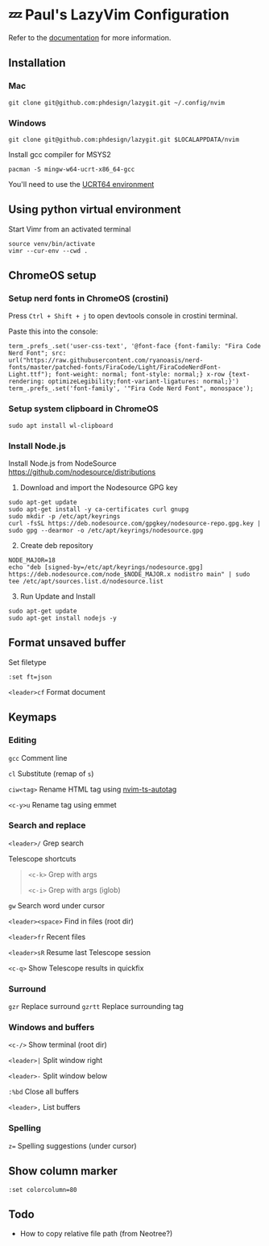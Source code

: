 # 💤 Paul's LazyVim Configuration

Refer to the [documentation](https://lazyvim.github.io/installation) for more information.

## Installation

### Mac

```
git clone git@github.com:phdesign/lazygit.git ~/.config/nvim
```

### Windows

```
git clone git@github.com:phdesign/lazygit.git $LOCALAPPDATA/nvim
```

Install gcc compiler for MSYS2

```
pacman -S mingw-w64-ucrt-x86_64-gcc
```

You'll need to use the [UCRT64 environment](https://www.msys2.org/docs/environments/)

## Using python virtual environment

Start Vimr from an activated terminal

```
source venv/bin/activate
vimr --cur-env --cwd .
```

## ChromeOS setup

### Setup nerd fonts in ChromeOS (crostini)

Press `Ctrl + Shift + j` to open devtools console in crostini terminal.

Paste this into the console:

```
term_.prefs_.set('user-css-text', '@font-face {font-family: "Fira Code Nerd Font"; src: url("https://raw.githubusercontent.com/ryanoasis/nerd-fonts/master/patched-fonts/FiraCode/Light/FiraCodeNerdFont-Light.ttf"); font-weight: normal; font-style: normal;} x-row {text-rendering: optimizeLegibility;font-variant-ligatures: normal;}')
term_.prefs_.set('font-family', '"Fira Code Nerd Font", monospace');
```

### Setup system clipboard in ChromeOS

```
sudo apt install wl-clipboard
```

### Install Node.js

Install Node.js from NodeSource https://github.com/nodesource/distributions

1. Download and import the Nodesource GPG key

```
sudo apt-get update
sudo apt-get install -y ca-certificates curl gnupg
sudo mkdir -p /etc/apt/keyrings
curl -fsSL https://deb.nodesource.com/gpgkey/nodesource-repo.gpg.key | sudo gpg --dearmor -o /etc/apt/keyrings/nodesource.gpg
```

2. Create deb repository

```
NODE_MAJOR=18
echo "deb [signed-by=/etc/apt/keyrings/nodesource.gpg] https://deb.nodesource.com/node_$NODE_MAJOR.x nodistro main" | sudo tee /etc/apt/sources.list.d/nodesource.list
```

3. Run Update and Install

```
sudo apt-get update
sudo apt-get install nodejs -y
```

## Format unsaved buffer

Set filetype

```
:set ft=json
```

`<leader>cf` Format document

## Keymaps

### Editing

`gcc` Comment line

`cl` Substitute (remap of `s`)

`ciw<tag>` Rename HTML tag using [nvim-ts-autotag](https://github.com/windwp/nvim-ts-autotag)

`<c-y>u` Rename tag using emmet

### Search and replace

`<leader>/` Grep search

Telescope shortcuts

> `<c-k>` Grep with args
>
> `<c-i>` Grep with args (iglob)

`gw` Search word under cursor

`<leader><space>` Find in files (root dir)

`<leader>fr` Recent files

`<leader>sR` Resume last Telescope session

`<c-q>` Show Telescope results in quickfix

### Surround

`gzr` Replace surround
`gzrtt` Replace surrounding tag

### Windows and buffers

`<c-/>` Show terminal (root dir)

`<leader>|` Split window right

`<leader>-` Split window below

`:%bd` Close all buffers

`<leader>,` List buffers

### Spelling

`z=` Spelling suggestions (under cursor)

## Show column marker

```
:set colorcolumn=80
```

## Todo

- How to copy relative file path (from Neotree?)
